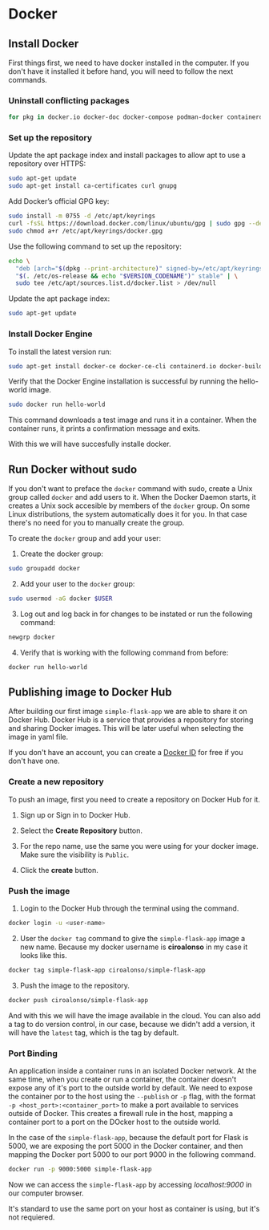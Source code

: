 # Docker 


## Install Docker

First things first, we need to have docker installed in the computer. If you don't have it installed it before hand, you will need to follow the next commands.  

### Uninstall conflicting packages

```bash
for pkg in docker.io docker-doc docker-compose podman-docker containerd runc; do sudo apt-get remove $pkg; done
```


### Set up the repository
Update the apt package index and install packages to allow apt to use a repository over HTTPS:  
```bash
sudo apt-get update
sudo apt-get install ca-certificates curl gnupg
```

Add Docker’s official GPG key:  
```bash
sudo install -m 0755 -d /etc/apt/keyrings
curl -fsSL https://download.docker.com/linux/ubuntu/gpg | sudo gpg --dearmor -o /etc/apt/keyrings/docker.gpg
sudo chmod a+r /etc/apt/keyrings/docker.gpg
```

Use the following command to set up the repository:
```bash
echo \
  "deb [arch="$(dpkg --print-architecture)" signed-by=/etc/apt/keyrings/docker.gpg] https://download.docker.com/linux/ubuntu \
  "$(. /etc/os-release && echo "$VERSION_CODENAME")" stable" | \
  sudo tee /etc/apt/sources.list.d/docker.list > /dev/null
```

Update the apt package index:
```bash
sudo apt-get update
```


### Install Docker Engine

To install the latest version run:  
```bash
sudo apt-get install docker-ce docker-ce-cli containerd.io docker-buildx-plugin docker-compose-plugin
```

Verify that the Docker Engine installation is successful by running the hello-world image.

```bash
sudo docker run hello-world
```

This command downloads a test image and runs it in a container. When the container runs, it prints a confirmation message and exits.

With this we will have succesfully installe docker.

## Run Docker without sudo
If you don't want to preface the `docker` command with sudo, create a Unix group called `docker` and add users to it. When the Docker Daemon starts, it creates a Unix sock accesible by members of the `docker` group. On some Linux distributions, the system automatically does it for you. In that case there's no need for you to manually create the group.

To create the `docker` group and add your user:
1. Create the docker group:
```bash
sudo groupadd docker
```

2. Add your user to the `docker` group:
```bash
sudo usermod -aG docker $USER
```

3. Log out and log back in for changes to be instated or run the following command:
```bash
newgrp docker
```

4. Verify that is working with the following command from before:
```bash
docker run hello-world
```

## Publishing image to Docker Hub
After building our first image `simple-flask-app` we are able to share it on Docker Hub. Docker Hub is a
service that provides a repository for storing and sharing Docker images. This will be later useful
when selecting the image in yaml file.

If you don't have an account, you can create a [Docker ID](https://hub.docker.com/signup) for free if you 
don't have one.

### Create a new repository
To push an image, first you need to create a repository on Docker Hub for it.

1. Sign up or Sign in to Docker Hub.

2. Select the **Create Repository** button. 

3. For the repo name, use the same you were using for your docker image. Make sure the visibility is `Public`.

4. Click the **create** button.


### Push the image

1. Login to the Docker Hub through the terminal using the command.
```bash
docker login -u <user-name>
```

2. User the `docker tag` command to give the `simple-flask-app` image a new name. Because my docker username is **ciroalonso** in my case it looks like this.

```bash
docker tag simple-flask-app ciroalonso/simple-flask-app
```

3. Push the image to the repository.

```bash
docker push ciroalonso/simple-flask-app
```

And with this we will have the image available in the cloud.
You can also add a tag to do version control, in our case, because we didn't add a version, it will have the `latest` tag, which is the tag by default.


### Port Binding
An application inside a container runs in an isolated Docker network. At the same time, when you create or run a container, the container doesn't expose any of it's port to the outside world by default. We need to expose the container por to the host using the `--publish` or `-p` flag, with the format `-p <host_port>:<container_port>` to make a port available to services outside of Docker. This creates a firewall rule in the host, mapping a container port to a port on the DOcker host to the outside world.

In the case of the `simple-flask-app`, because the default port for Flask is 5000, we are exposing the port 5000 in the Docker container, and then mapping the Docker port 5000 to our port 9000 in the following command.

```bash
docker run -p 9000:5000 simple-flask-app
```

Now we can access the `simple-flask-app` by accessing *localhost:9000* in our computer browser.

It's standard to use the same port on your host as container is using, but it's not requiered.